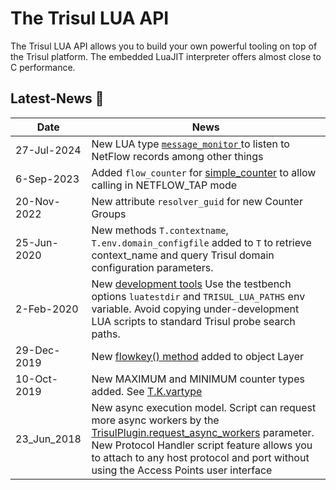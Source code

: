 # The Trisul LUA API

The Trisul LUA API allows you to build your own powerful tooling on top of the Trisul platform. The embedded LuaJIT interpreter offers almost close to C performance.

## Latest-News  :newspaper: 

| Date |News  |
|---|---|
| 27-Jul-2024  | New LUA type [`message_monitor` ](/docs/lua/message_monitor) to listen to NetFlow records among other things|
| 6-Sep-2023  | Added `flow_counter` for [simple_counter](/docs/lua/simple_counter) to allow calling in NETFLOW_TAP mode|
| 20-Nov-2022 | New attribute `resolver_guid` for new Counter Groups|
| 25-Jun-2020 | New methods `T.contextname`, `T.env.domain_configfile` added to `T` to retrieve context_name and query Trisul domain configuration parameters.|
| 2-Feb-2020  | New [development tools](/docs/lua/debugger) Use the testbench options `luatestdir` and `TRISUL_LUA_PATHS` env variable. Avoid copying under-development LUA scripts to standard Trisul probe search paths.|
| 29-Dec-2019 | New [flowkey() method](/docs/lua/obj_layer) added to object Layer|
| 10-Oct-2019 | New MAXIMUM and MINIMUM counter types added. See [T.K.vartype](/docs/lua/obj_globalt#constants-tkvartype)|
| 23_Jun_2018 | New async execution model. Script can request more async workers by the [TrisulPlugin.request_async_workers](/docs/lua/basics#structure-of-a-lua--script) parameter. New Protocol Handler script feature allows you to attach to any host protocol and port without using the Access Points user interface |
